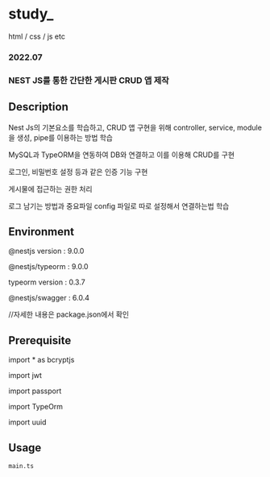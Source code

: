 # study_
html / css / js etc

### 2022.07
### NEST JS를 통한 간단한 게시판 CRUD 앱 제작
## Description

Nest Js의 기본요소를 학습하고, CRUD 앱 구현을 위해 controller, service, module을 생성, pipe를 이용하는 방법 학습

MySQL과 TypeORM을 연동하여 DB와 연결하고 이를 이용해 CRUD를 구현

로그인, 비밀번호 설정 등과 같은 인증 기능 구현

게시물에 접근하는 권한 처리

로그 남기는 방법과 중요파일 config 파일로 따로 설정해서 연결하는법 학습

## Environment
@nestjs version : 9.0.0

@nestjs/typeorm : 9.0.0

typeorm version : 0.3.7

@nestjs/swagger : 6.0.4

//자세한 내용은 package.json에서 확인

## Prerequisite
import * as bcryptjs

import jwt

import passport

import TypeOrm

import uuid

## Usage
```
main.ts
```
